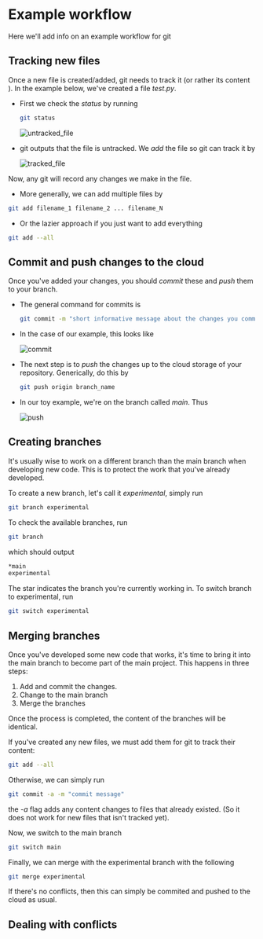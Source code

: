 # Example workflow

Here we'll add info on an example workflow for git


## Tracking new files

Once a new file is created/added, git needs to track it (or rather its content  ). In the example below, we've created a file *test.py*.

- First we check the *status* by running

  ```sh
  git status
  ```
  ![untracked_file](./imgs/untracked_file.png)

- git outputs that the file is untracked. We *add* the file so git can track it by

  ![tracked_file](./imgs/add_file.png)

Now, any git will record any changes we make in the file.

- More generally, we can add multiple files by

```sh
git add filename_1 filename_2 ... filename_N
```

- Or the lazier approach if you just want to add everything

```sh
git add --all
```

## Commit and push changes to the cloud

Once you've added your changes, you should *commit* these and *push* them to your branch.

- The general command for commits is

  ```sh
  git commit -m "short informative message about the changes you commit"
  ```

- In the case of our example, this looks like

  ![commit](./imgs/commit_file.png)

- The next step is to *push* the changes up to the cloud storage of your repository. Generically, do this by

  ```sh
  git push origin branch_name
  ```

- In our toy example, we're on the branch called *main*. Thus

  ![push](./imgs/push.png)


## Creating branches

It's usually wise to work on a different branch than the main branch when developing new code. This is to protect the work that you've already developed.

To create a new branch, let's call it *experimental*, simply run

```sh
git branch experimental
```

To check the available branches, run

```sh
git branch
```

which should output

```sh
*main
experimental
```

The star indicates the branch you're currently working in. To switch branch to experimental, run

```sh
git switch experimental
```

## Merging branches

Once you've developed some new code that works, it's time to bring it into the main branch to become part of the main project. This happens in three steps:

1. Add and commit the changes.
2. Change to the main branch
3. Merge the branches

Once the process is completed, the content of the branches will be identical.

If you've created any new files, we must add them for git to track their content:

```sh
git add --all
```

Otherwise, we can simply run

```sh
git commit -a -m "commit message"
```

the *-a* flag adds any content changes to files that already existed. (So it does not work for new files that isn't tracked yet).

Now, we switch to the main branch

```sh
git switch main
```

Finally, we can merge with the experimental branch with the following

```sh
git merge experimental
```

If there's no conflicts, then this can simply be commited and pushed to the cloud as usual.

## Dealing with conflicts
